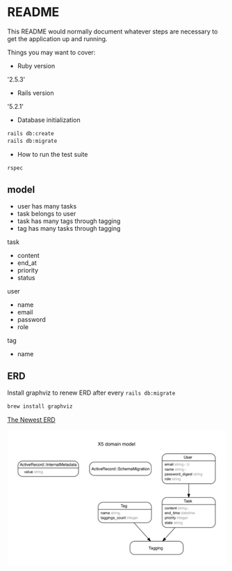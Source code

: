 # README

This README would normally document whatever steps are necessary to get the
application up and running.

Things you may want to cover:

* Ruby version

'2.5.3'

* Rails version

'5.2.1'

* Database initialization

```bash
rails db:create
rails db:migrate
```

* How to run the test suite

```bash
rspec
```

## model

* user has many tasks
* task belongs to user
* task has many tags through tagging
* tag has many tasks through tagging

task

* content
* end_at
* priority
* status

user

* name
* email
* password
* role

tag

* name

## ERD

Install graphviz to renew ERD after every `rails db:migrate`

```bash
brew install graphviz
```

[The Newest ERD](erd.pdf)

![ERD 12/03/18](db/diagram/erd.png)

